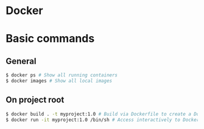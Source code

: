 # Docker

# Basic commands
## General
```sh
$ docker ps # Show all running containers
$ docker images # Show all local images
```

## On project root
```sh
$ docker build . -t myproject:1.0 # Build via Dockerfile to create a Docker image
$ docker run -it myproject:1.0 /bin/sh # Access interactively to Docker container with image named "myproject" with tag 1.0 and run command "/bin/sh" to start a shell terminal session
```
